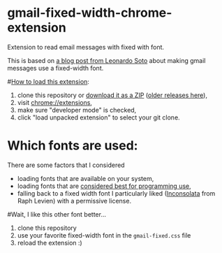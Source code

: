 # gmail-fixed-width-chrome-extension

Extension to read email messages with fixed with font.

This is based on [a blog post from Leonardo Soto](http://blog.leosoto.com/2009/03/fixed-width-font-on-gmail-again.html) about making gmail messages use a fixed-width font.

#[How to load this extension](http://developer.chrome.com/extensions/getstarted.html#unpacked):

1.  clone this repository or [download it as a ZIP](https://github.com/dnozay/gmail-fixed-width-chrome-extension/archive/master.zip) ([older releases here](https://github.com/dnozay/gmail-fixed-width-chrome-extension/releases)),
1.  visit [chrome://extensions](chrome://extensions),
1.  make sure "developer mode" is checked,
1.  click "load unpacked extension" to select your git clone.

# Which fonts are used:
There are some factors that I considered

- loading fonts that are available on your system,
- loading fonts that are [considered best for programming use](http://www.slant.co/topics/67/~what-are-the-best-programming-fonts),
- falling back to a fixed width font I particularly liked ([Inconsolata](http://www.google.com/fonts/specimen/Inconsolata) from Raph Levien) with a permissive license.

#Wait, I like this other font better...

1. clone this repository
1. use your favorite fixed-width font in the `gmail-fixed.css` file
1. reload the extension :)